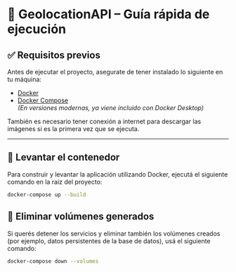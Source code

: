 # 📍 GeolocationAPI – Guía rápida de ejecución

## ✅ Requisitos previos

Antes de ejecutar el proyecto, asegurate de tener instalado lo siguiente en tu máquina:

- [Docker](https://www.docker.com/)
- [Docker Compose](https://docs.docker.com/compose/)  
  *(En versiones modernas, ya viene incluido con Docker Desktop)*

También es necesario tener conexión a internet para descargar las imágenes si es la primera vez que se ejecuta.

---

## 🚀 Levantar el contenedor

Para construir y levantar la aplicación utilizando Docker, ejecutá el siguiente comando en la raíz del proyecto:

```bash
docker-compose up --build
```

## 🧹 Eliminar volúmenes generados
Si querés detener los servicios y eliminar también los volúmenes creados (por ejemplo, datos persistentes de la base de datos), usá el siguiente comando:

```bash
docker-compose down --volumes
```
